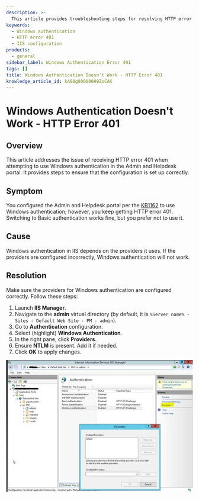 ```yaml
---
description: >-
  This article provides troubleshooting steps for resolving HTTP error 401 when using Windows authentication in the Admin and Helpdesk portal.
keywords:
  - Windows authentication
  - HTTP error 401
  - IIS configuration
products:
  - general
sidebar_label: Windows Authentication Error 401
tags: []
title: Windows Authentication Doesn't Work - HTTP Error 401
knowledge_article_id: kA00g000000H9ZoCAK
---
```


# Windows Authentication Doesn't Work - HTTP Error 401

## Overview

This article addresses the issue of receiving HTTP error 401 when attempting to use Windows authentication in the Admin and Helpdesk portal. It provides steps to ensure that the configuration is set up correctly.

## Symptom

You configured the Admin and Helpdesk portal per the [KB1162](https://kb.netwrix.com/1162) to use Windows authentication; however, you keep getting HTTP error 401. Switching to Basic authentication works fine, but you prefer not to use it.

## Cause

Windows authentication in IIS depends on the providers it uses. If the providers are configured incorrectly, Windows authentication will not work.

## Resolution

Make sure the providers for Windows authentication are configured correctly. Follow these steps:

1. Launch **IIS Manager**.
2. Navigate to the **admin** virtual directory (by default, it is `%Server name% - Sites - Default Web Site - PM - admin`).
3. Go to **Authentication** configuration.
4. Select (highlight) **Windows Authentication**.
5. In the right pane, click **Providers**.
6. Ensure **NTLM** is present. Add it if needed.
7. Click **OK** to apply changes.

![Configuration for Windows Authentication](./images/servlet_image_2f7e50c41ebc.png)